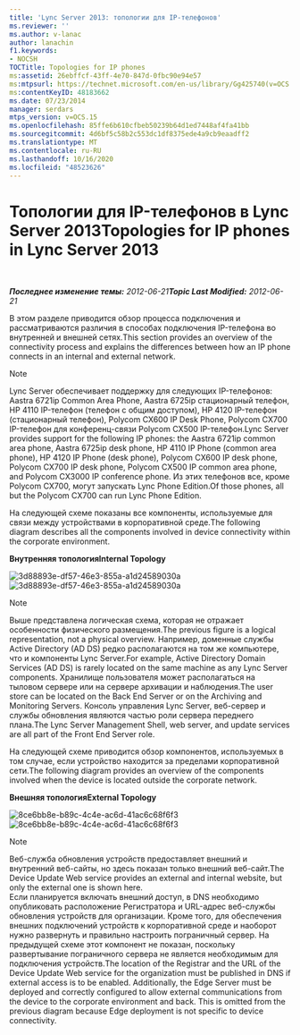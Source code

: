 ```yaml
---
title: 'Lync Server 2013: топологии для IP-телефонов'
ms.reviewer: ''
ms.author: v-lanac
author: lanachin
f1.keywords:
- NOCSH
TOCTitle: Topologies for IP phones
ms:assetid: 26ebffcf-43ff-4e70-847d-0fbc90e94e57
ms:mtpsurl: https://technet.microsoft.com/en-us/library/Gg425740(v=OCS.15)
ms:contentKeyID: 48183662
ms.date: 07/23/2014
manager: serdars
mtps_version: v=OCS.15
ms.openlocfilehash: 85ffe6b610cfbeb50239b64d1ed7448af4fa41bb
ms.sourcegitcommit: 4d6bf5c58b2c553dc1df8375ede4a9cb9eaadff2
ms.translationtype: MT
ms.contentlocale: ru-RU
ms.lasthandoff: 10/16/2020
ms.locfileid: "48523626"
---
```

# <a name="topologies-for-ip-phones-in-lync-server-2013"></a><span data-ttu-id="3571e-102">Топологии для IP-телефонов в Lync Server 2013</span><span class="sxs-lookup"><span data-stu-id="3571e-102">Topologies for IP phones in Lync Server 2013</span></span>

<div data-xmlns="http://www.w3.org/1999/xhtml">

<div class="topic" data-xmlns="http://www.w3.org/1999/xhtml" data-msxsl="urn:schemas-microsoft-com:xslt" data-cs="https://msdn.microsoft.com/">

<div data-asp="https://msdn2.microsoft.com/asp">



</div>

<div id="mainSection">

<div id="mainBody">

<span> </span>

<span data-ttu-id="3571e-103">_**Последнее изменение темы:** 2012-06-21_</span><span class="sxs-lookup"><span data-stu-id="3571e-103">_**Topic Last Modified:** 2012-06-21_</span></span>

<span data-ttu-id="3571e-104">В этом разделе приводится обзор процесса подключения и рассматриваются различия в способах подключения IP-телефона во внутренней и внешней сетях.</span><span class="sxs-lookup"><span data-stu-id="3571e-104">This section provides an overview of the connectivity process and explains the differences between how an IP phone connects in an internal and external network.</span></span>

<div>


> [!NOTE]  
> <span data-ttu-id="3571e-105">Lync Server обеспечивает поддержку для следующих IP-телефонов: Aastra 6721ip Common Area Phone, Aastra 6725ip стационарный телефон, HP 4110 IP-телефон (телефон с общим доступом), HP 4120 IP-телефон (стационарный телефон), Polycom CX600 IP Desk Phone, Polycom CX700 IP-телефон для конференц-связи Polycom CX500 IP-телефон.</span><span class="sxs-lookup"><span data-stu-id="3571e-105">Lync Server provides support for the following IP phones: the Aastra 6721ip common area phone, Aastra 6725ip desk phone, HP 4110 IP Phone (common area phone), HP 4120 IP Phone (desk phone), Polycom CX600 IP desk phone, Polycom CX700 IP desk phone, Polycom CX500 IP common area phone, and Polycom CX3000 IP conference phone.</span></span> <span data-ttu-id="3571e-106">Из этих телефонов все, кроме Polycom CX700, могут запускать Lync Phone Edition.</span><span class="sxs-lookup"><span data-stu-id="3571e-106">Of those phones, all but the Polycom CX700 can run Lync Phone Edition.</span></span>



</div>

<span data-ttu-id="3571e-107">На следующей схеме показаны все компоненты, используемые для связи между устройствами в корпоративной среде.</span><span class="sxs-lookup"><span data-stu-id="3571e-107">The following diagram describes all the components involved in device connectivity within the corporate environment.</span></span>

<span data-ttu-id="3571e-108">**Внутренняя топология**</span><span class="sxs-lookup"><span data-stu-id="3571e-108">**Internal Topology**</span></span>

<span data-ttu-id="3571e-109">![3d88893e-df57-46e3-855a-a1d24589030a](images/Gg425740.3d88893e-df57-46e3-855a-a1d24589030a(OCS.15).jpg "3d88893e-df57-46e3-855a-a1d24589030a")</span><span class="sxs-lookup"><span data-stu-id="3571e-109">![3d88893e-df57-46e3-855a-a1d24589030a](images/Gg425740.3d88893e-df57-46e3-855a-a1d24589030a(OCS.15).jpg "3d88893e-df57-46e3-855a-a1d24589030a")</span></span>

<div>


> [!NOTE]  
> <span data-ttu-id="3571e-110">Выше представлена логическая схема, которая не отражает особенности физического размещения.</span><span class="sxs-lookup"><span data-stu-id="3571e-110">The previous figure is a logical representation, not a physical overview.</span></span> <span data-ttu-id="3571e-111">Например, доменные службы Active Directory (AD DS) редко располагаются на том же компьютере, что и компоненты Lync Server.</span><span class="sxs-lookup"><span data-stu-id="3571e-111">For example, Active Directory Domain Services (AD DS) is rarely located on the same machine as any Lync Server components.</span></span> <span data-ttu-id="3571e-112">Хранилище пользователя может располагаться на тыловом сервере или на сервере архивации и наблюдения.</span><span class="sxs-lookup"><span data-stu-id="3571e-112">The user store can be located on the Back End Server or on the Archiving and Monitoring Servers.</span></span> <span data-ttu-id="3571e-113">Консоль управления Lync Server, веб-сервер и службы обновления являются частью роли сервера переднего плана.</span><span class="sxs-lookup"><span data-stu-id="3571e-113">The Lync Server Management Shell, web server, and update services are all part of the Front End Server role.</span></span>



</div>

<span data-ttu-id="3571e-114">На следующей схеме приводится обзор компонентов, используемых в том случае, если устройство находится за пределами корпоративной сети.</span><span class="sxs-lookup"><span data-stu-id="3571e-114">The following diagram provides an overview of the components involved when the device is located outside the corporate network.</span></span>

<span data-ttu-id="3571e-115">**Внешняя топология**</span><span class="sxs-lookup"><span data-stu-id="3571e-115">**External Topology**</span></span>

<span data-ttu-id="3571e-116">![8ce6bb8e-b89c-4c4e-ac6d-41ac6c68f6f3](images/Gg425740.8ce6bb8e-b89c-4c4e-ac6d-41ac6c68f6f3(OCS.15).jpg "8ce6bb8e-b89c-4c4e-ac6d-41ac6c68f6f3")</span><span class="sxs-lookup"><span data-stu-id="3571e-116">![8ce6bb8e-b89c-4c4e-ac6d-41ac6c68f6f3](images/Gg425740.8ce6bb8e-b89c-4c4e-ac6d-41ac6c68f6f3(OCS.15).jpg "8ce6bb8e-b89c-4c4e-ac6d-41ac6c68f6f3")</span></span>

<div>


> [!NOTE]  
> <span data-ttu-id="3571e-117">Веб-служба обновления устройств предоставляет внешний и внутренний веб-сайты, но здесь показан только внешний веб-сайт.</span><span class="sxs-lookup"><span data-stu-id="3571e-117">The Device Update Web service provides an external and internal website, but only the external one is shown here.</span></span><BR><span data-ttu-id="3571e-p103">Если планируется включать внешний доступ, в DNS необходимо опубликовать расположение Регистратора и URL-адрес веб-службы обновления устройств для организации. Кроме того, для обеспечения внешних подключений устройств к корпоративной среде и наоборот нужно развернуть и правильно настроить пограничный сервер. На предыдущей схеме этот компонент не показан, поскольку развертывание пограничного сервера не является необходимым для подключения устройств.</span><span class="sxs-lookup"><span data-stu-id="3571e-p103">The location of the Registrar and the URL of the Device Update Web service for the organization must be published in DNS if external access is to be enabled. Additionally, the Edge Server must be deployed and correctly configured to allow external communications from the device to the corporate environment and back. This is omitted from the previous diagram because Edge deployment is not specific to device connectivity.</span></span>



</div>

</div>

<span> </span>

</div>

</div>

</div>


